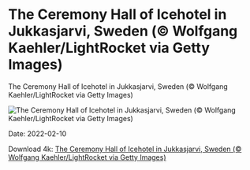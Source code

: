 # The Ceremony Hall of Icehotel in Jukkasjarvi, Sweden (© Wolfgang Kaehler/LightRocket via Getty Images)

The Ceremony Hall of Icehotel in Jukkasjarvi, Sweden (© Wolfgang Kaehler/LightRocket via Getty Images)

![The Ceremony Hall of Icehotel in Jukkasjarvi, Sweden (© Wolfgang Kaehler/LightRocket via Getty Images)](https://bing.com/th?id=OHR.JukkasjarviIcehotel_EN-US2915409149_UHD.jpg&w=1024&h=576)

Date: 2022-02-10

Download 4k: [The Ceremony Hall of Icehotel in Jukkasjarvi, Sweden (© Wolfgang Kaehler/LightRocket via Getty Images)](https://bing.com/th?id=OHR.JukkasjarviIcehotel_EN-US2915409149_UHD.jpg)


